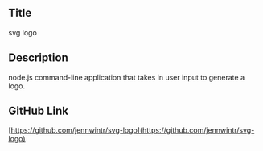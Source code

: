 <a name="title"></a> 
## Title
svg logo

<a name="description"></a>
## Description
node.js command-line application that takes in user input to generate a logo.

## GitHub Link
[https://github.com/jennwintr/svg-logo](https://github.com/jennwintr/svg-logo)


